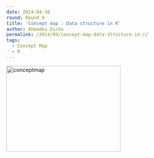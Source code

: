 ```yaml
---
date: 2014-04-30
round: Round 9
title: 'Concept map : Data structure in R'
author: Ahmadou Dicko
permalink: /2014/04/concept-map-data-structure-in-r/
tags:
  - Concept Map
  - R
---
```

[<img class="alignnone size-medium wp-image-6894" alt="conceptmap" src="http://files.software-carpentry.org/training-course/2014/04/conceptmap-300x225.jpg" width="300" height="225" />][1]

 [1]: http://files.software-carpentry.org/training-course/2014/04/conceptmap.jpg
